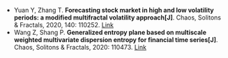 * Yuan Y, Zhang T. <b>Forecasting stock market in high and low volatility periods: a modified multifractal volatility approach[J]</b>. Chaos, Solitons & Fractals, 2020, 140: 110252. [Link](https://www.sciencedirect.com/science/article/pii/S0960077920306482)
* Wang Z, Shang P. <b>Generalized entropy plane based on multiscale weighted multivariate dispersion entropy for financial time series[J]</b>. Chaos, Solitons & Fractals, 2020: 110473. [Link](https://www.sciencedirect.com/science/article/abs/pii/S0960077920308651)

